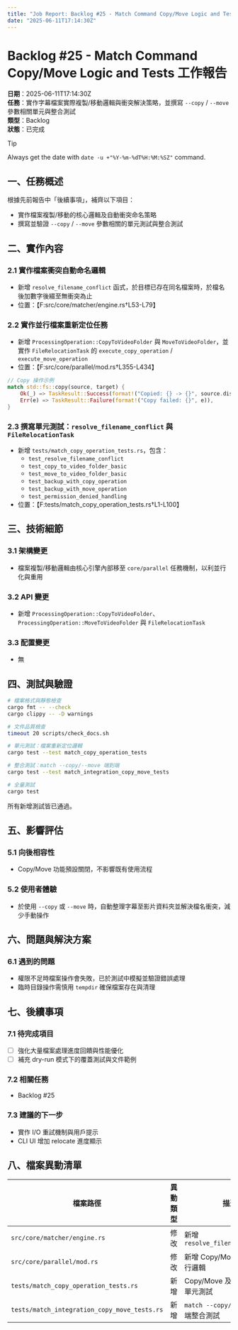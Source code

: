 ```yaml
---
title: "Job Report: Backlog #25 - Match Command Copy/Move Logic and Tests"
date: "2025-06-11T17:14:30Z"
---
```


# Backlog #25 - Match Command Copy/Move Logic and Tests 工作報告

**日期**：2025-06-11T17:14:30Z  
**任務**：實作字幕檔案實際複製/移動邏輯與衝突解決策略，並撰寫 `--copy` / `--move` 參數相關單元與整合測試  
**類型**：Backlog  
**狀態**：已完成

> [!TIP]  
> Always get the date with `date -u +"%Y-%m-%dT%H:%M:%SZ"` command.

## 一、任務概述

根據先前報告中「後續事項」，補齊以下項目：
- 實作檔案複製/移動的核心邏輯及自動衝突命名策略
- 撰寫並驗證 `--copy` / `--move` 參數相關的單元測試與整合測試

## 二、實作內容

### 2.1 實作檔案衝突自動命名邏輯
- 新增 `resolve_filename_conflict` 函式，於目標已存在同名檔案時，於檔名後加數字後綴至無衝突為止
- 位置：【F:src/core/matcher/engine.rs†L53-L79】

### 2.2 實作並行檔案重新定位任務
- 新增 `ProcessingOperation::CopyToVideoFolder` 與 `MoveToVideoFolder`，並實作 `FileRelocationTask` 的 `execute_copy_operation` / `execute_move_operation`
- 位置：【F:src/core/parallel/mod.rs†L355-L434】

```rust
// Copy 操作示例
match std::fs::copy(source, target) {
    Ok(_) => TaskResult::Success(format!("Copied: {} -> {}", source.display(), target.display())),
    Err(e) => TaskResult::Failure(format!("Copy failed: {}", e)),
}
```

### 2.3 撰寫單元測試：`resolve_filename_conflict` 與 `FileRelocationTask`
- 新增 `tests/match_copy_operation_tests.rs`，包含：
  - `test_resolve_filename_conflict`
  - `test_copy_to_video_folder_basic`
  - `test_move_to_video_folder_basic`
  - `test_backup_with_copy_operation`
  - `test_backup_with_move_operation`
  - `test_permission_denied_handling`
- 位置：【F:tests/match_copy_operation_tests.rs†L1-L100】

## 三、技術細節

### 3.1 架構變更
- 檔案複製/移動邏輯由核心引擎內部移至 `core/parallel` 任務機制，以利並行化與重用

### 3.2 API 變更
- 新增 `ProcessingOperation::CopyToVideoFolder`、`ProcessingOperation::MoveToVideoFolder` 與 `FileRelocationTask`

### 3.3 配置變更
- 無

## 四、測試與驗證

```bash
# 檔案格式與靜態檢查
cargo fmt -- --check
cargo clippy -- -D warnings

# 文件品質檢查
timeout 20 scripts/check_docs.sh

# 單元測試：檔案重新定位邏輯
cargo test --test match_copy_operation_tests

# 整合測試：match --copy/--move 端到端
cargo test --test match_integration_copy_move_tests

# 全量測試
cargo test
```

所有新增測試皆已通過。

## 五、影響評估

### 5.1 向後相容性
- Copy/Move 功能預設關閉，不影響既有使用流程

### 5.2 使用者體驗
- 於使用 `--copy` 或 `--move` 時，自動整理字幕至影片資料夾並解決檔名衝突，減少手動操作

## 六、問題與解決方案

### 6.1 遇到的問題
- 權限不足時檔案操作會失敗，已於測試中模擬並驗證錯誤處理
- 臨時目錄操作需慎用 `tempdir` 確保檔案存在與清理

## 七、後續事項

### 7.1 待完成項目
- [ ] 強化大量檔案處理進度回饋與性能優化
- [ ] 補充 dry-run 模式下的覆蓋測試與文件範例

### 7.2 相關任務
- Backlog #25

### 7.3 建議的下一步
- 實作 I/O 重試機制與用戶提示
- CLI UI 增加 relocate 進度顯示

## 八、檔案異動清單

| 檔案路徑                             | 異動類型 | 描述                                         |
|-------------------------------------|----------|----------------------------------------------|
| `src/core/matcher/engine.rs`        | 修改     | 新增 `resolve_filename_conflict`              |
| `src/core/parallel/mod.rs`          | 修改     | 新增 Copy/Move 任務與執行邏輯                |
| `tests/match_copy_operation_tests.rs` | 新增   | Copy/Move 及衝突命名邏輯單元測試             |
| `tests/match_integration_copy_move_tests.rs` | 新增 | `match --copy/--move` 端到端整合測試         |
